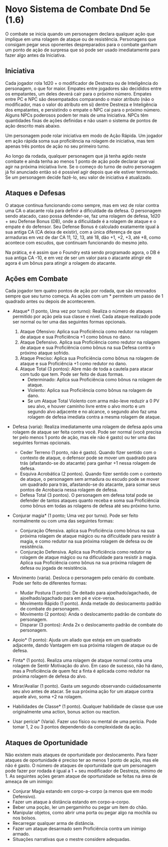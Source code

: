 # Novo Sistema de Combate Dnd 5e (1.6)


O combate se inicia quando um personagem declara qualquer ação que implique em uma rolagem de ataque ou de resistência. Personagens que consigam pegar seus oponentes despreparados para o combate ganham um ponto de ação de surpresa que só pode ser usado imediatamente para fazer algo antes da Iniciativa.


## Iniciativa

Cada jogador rola 1d20 + o modificador de Destreza ou de Inteligência do personagem, o que for maior. Empates entre jogadores são decididos entre os empatantes, um deles deverá cair para o próximo número. Empates entre PC e NPC são desempatados comparando o maior atributo (não o modificador, mas o valor do atributo em si) dentre Destreza e Inteligência dos empatantes, e persistindo o empate o NPC cai para o próximo número. Alguns NPCs poderosos podem ter mais de uma Iniciativa. NPCs têm quantidades fixas de ações definidas e não usam o sistema de pontos de ação descrito mais abaixo.

Um personagem pode rolar iniciativa em modo de Ação Rápida. Um jogador em ação rápida soma sua proficiência na rolagem de iniciativa, mas tem apenas três pontos de ação no seu primeiro turno.

Ao longo da rodada, qualquer personagem que já tenha agido neste combate e ainda tenha ao menos 1 ponto de ação pode declarar que vai agir na próxima iniciativa livre. Se o começo do turno de outro personagem já foi anunciado então só é possível agir depois que ele estiver terminado. Se um personagem decide fazê-lo, seu valor de iniciativa é atualizado.


## Ataques e Defesas

O ataque continua funcionando como sempre, mas em vez de rolar contra uma CA o atacante rola para definir a dificuldade da defesa. O personagem sendo atacado, caso possa defender-se, faz uma rolagem de defesa, 1d20 + seu Defense Bonus (DB), onde a dificuldade é a rolagem de ataque e o empate é do defensor. Seu Defense Bonus é calculado exatamente igual à sua antiga CA (CA deixa de existir), com a única diferença de que armaduras em vez de dar CA 11, 12, 13, até 18, dão +1, +2, +3, até +8, como acontece com escudos, que continuam funcionando do mesmo jeito.

Na prática, e é assim que o Foundry está sendo programado agora, o DB é sua antiga CA -10, e em vez de ser um valor para o atacante atingir ele agora é um bônus para atingir a rolagem do atacante.


## Ações em Combate

Cada jogador tem quatro pontos de ação por rodada, que são renovados sempre que seu turno começa. As ações com um * permitem um passo de 1 quadrado antes ou depois de acontecerem.


- Ataque* (1 ponto, Uma vez por turno): Realiza o número de ataques permitido por ação pela sua classe e nível. Cada ataque realizado pode ser normal ou ter uma das seguintes formas opcionais.
  1. Ataque Ofensivo: Aplica sua Proficiência como redutor na rolagem de ataque e sua Proficiência +1 como bônus no dano.
  2. Ataque Defensivo. Aplica sua Proficiência como redutor na rolagem de ataque e sua Proficiência como bônus na sua Defesa contra o próximo ataque sofrido.
  3. Ataque Preciso: Aplica sua Proficiência como bônus na rolagem de ataque e sua Proficiência +1 como redutor no dano.
  4. Ataque Total (3 pontos): Abre mão de toda a cautela para atacar com tudo que tem. Pode ser feito de duas formas.
      - Determinado: Aplica sua Proficiência como bônus na rolagem de ataque.
      - Violento: Aplica sua Proficiência como bônus na rolagem de dano.
      - Se um Ataque Total Violento com arma mão-leve reduzir a 0 PV seu alvo, e houver caminho livre entre o alvo morto e um segundo alvo adjacente e no alcance, o segundo alvo faz uma rolagem de defesa imediata contra a mesma rolagem de ataque.

- Defesa (varia): Realiza imediatamente uma rolagem de defesa após uma rolagem de ataque ser feita contra você. Pode ser normal (você precisa ter pelo menos 1 ponto de ação, mas ele não é gasto) ou ter uma das seguintes formas opcionais.
  - Ceder Terreno (1 ponto, não é gasto). Quando fizer sentido com o contexto de ataque, o defensor pode se mover um quadrado para trás (afastando-se do atacante) para ganhar +1 nessa rolagem de defesa.
  - Esquiva Acrobática (2 pontos). Quando fizer sentido com o contexto de ataque, o personagem sem armadura ou escudo pode se mover um quadrado para trás, afastando-se do atacante, para somar seus pontos de Acrobacia nessa rolagem de defesa.
  - Defesa Total (3 pontos). O personagem em defesa total pode se defender de tantos ataques quanto receba e soma sua Proficiência como bônus em todas as rolagens de defesa até seu próximo turno.

- Conjurar magia* (1 ponto; Uma vez por turno). Pode ser feito normalmente ou com uma das seguintes formas:
  - Conjuração Ofensiva. aplica sua Proficiência como bônus na sua próxima rolagem de ataque mágico ou na dificuldade para resistir à magia, e como redutor na sua próxima rolagem de defesa ou de resistência.
  - Conjuração Defensiva. Aplica sua Proficiência como redutor na rolagem de ataque mágico ou na dificuldade para resistir à magia. Aplica sua Proficiência como bônus na sua próxima rolagem de defesa ou jogada de resistência.

- Movimento (varia). Desloca o personagem pelo cenário do combate. Pode ser feito de diferentes formas:
  - Mudar Postura (1 ponto): De deitado para ajoelhado/agachado, de ajoelhado/agachado para em pé e vice-versa.
  - Movimento Rápido (1 ponto). Anda metade do deslocamento padrão de combate do personagem.
  - Movimento (2 pontos): Anda o deslocamento padrão de combate do personagem.
  - Disparar (3 pontos): Anda 2x o deslocamento padrão de combate do personagem.

- Apoio* (1 ponto): Ajuda um aliado que esteja em um quadrado adjacente, dando Vantagem em sua próxima rolagem de ataque ou de defesa.

- Finta* (1 ponto). Realiza uma rolagem de ataque normal contra uma rolagem de Sentir Motivação do alvo. Em caso de sucesso, não há dano, mas a Proficiência de quem fez a finta é aplicada como redutor na próxima rolagem de defesa do alvo.

- Mirar/Avaliar (1 ponto). Gasta um segundo observando cuidadosamente seu alvo antes de atacar. Se sua próxima ação for um ataque contra aquele alvo, soma +2 na rolagem.

- Habilidades de Classe* (1 ponto). Qualquer habilidade de classe que use originalmente uma action, bonus action ou reaction.

- Usar perícia* (Varia). Fazer uso físico ou mental de uma perícia. Pode tomar 1, 2 ou 3 pontos dependendo da complexidade da ação.


## Ataques de Oportunidade

Não existem mais ataques de oportunidade por deslocamento. Para fazer ataques de oportunidade é preciso ter ao menos 1 ponto de ação, mas ele não é gasto. O número de ataques de oportunidade que um personagem pode fazer por rodada é igual a 1 + seu modificador de Destreza, mínimo de 1. As seguintes ações geram ataque de oportunidade se feitas na área de ameaça de um inimigo:

- Conjurar Magia estando em corpo-a-corpo (a menos que em modo Defensivo).
- Fazer um ataque à distância estando em corpo-a-corpo.
- Beber uma poção, ler um pergaminho ou pegar um item do chão.
- Manipular objetos, como abrir uma porta ou pegar algo na mochila ou nos bolsos.
- Recarregar qualquer arma de distância.
- Fazer um ataque desarmado sem Proficiência contra um inimigo armado.
- Situações narrativas que o mestre considere adequadas.
